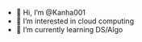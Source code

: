- 👋 Hi, I’m @Kanha001
- 👀 I’m interested in cloud computing
- 🌱 I’m currently learning DS/Algo
 
<!---
Kanha001/Kanha001 is a ✨ special ✨ repository because its `README.md` (this file) appears on your GitHub profile.
You can click the Preview link to take a look at your changes.
--->
